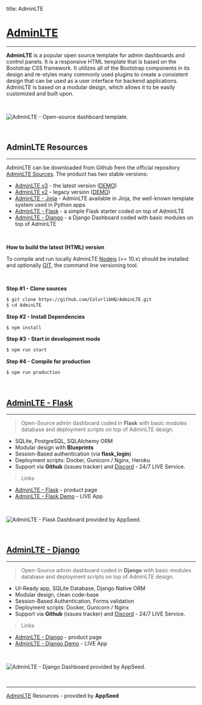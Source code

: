 title: AdminLTE

# [AdminLTE](https://appseed.us/adminlte)
---

**AdminLTE** is a popular open source template for admin dashboards and control panels. It is a responsive HTML template that is based on the Bootstrap CSS framework. It utilizes all of the Bootstrap components in its design and re-styles many commonly used plugins to create a consistent design that can be used as a user interface for backend applications. AdminLTE is based on a modular design, which allows it to be easily customized and built upon.

<br />

![AdminLTE - Open-source dashboard template.](https://raw.githubusercontent.com/app-generator/jinja2-adminlte/master/media/jinja2-adminlte-screen.png)

<br />

## AdminLTE Resources
---

AdminLTE can be downloaded from Github frem the official repository [AdminLTE Sources](https://github.com/ColorlibHQ/AdminLTE). The product has two stable versions:

- [AdminLTE v3](https://github.com/ColorlibHQ/AdminLTE) - the latest version ([DEMO](https://adminlte.io/themes/v3/))
- [AdminLTE v2](https://github.com/ColorlibHQ/AdminLTE/tree/v2) - legacy version ([DEMO](https://adminlte.io/themes/AdminLTE))
- [AdminLTE - Jinja](https://github.com/app-generator/jinja-adminlte) - AdminLTE available in Jinja, the well-known template system used in Python apps
- [AdminLTE - Flask](https://appseed.us/admin-dashboards/flask-dashboard-adminlte) - a simple Flask starter coded on top of AdminLTE
- [AdminLTE - Django](https://appseed.us/admin-dashboards/django-dashboard-adminlte) - a Django Dashboard coded with basic modules on top of AdminLTE

<br />

**How to build the latest (HTML) version**

To compile and run locally AdminLTE [Nodejs](https://nodejs.org/en/) (>= 10.x) should be installed and optionally [GIT](https://git-scm.com/), the command line versioning tool. 

<br />

**Step #1 - Clone sources**

```bash
$ git clone https://github.com/ColorlibHQ/AdminLTE.git
$ cd AdminLTE
```

**Step #2 - Install Dependencies**

```bash
$ npm install 
```

**Step #3 - Start in development mode**

```bash
$ npm run start
```

**Step #4 - Compile for production**

```bash
$ npm run production 
```

<br />

## [AdminLTE - Flask](https://appseed.us/admin-dashboards/flask-dashboard-adminlte)
---

> Open-Source admin dashboard coded in **Flask** with basic modules database and deployment scripts on top of AdminLTE design.

- SQLite, PostgreSQL, SQLAlchemy ORM
- Modular design with **Blueprints**
- Session-Based authentication (via **flask_login**)
- Deployment scripts: Docker, Gunicorn / Nginx, Heroku
- Support via **Github** (issues tracker) and [Discord](https://discord.gg/fZC6hup) - 24/7 LIVE Service.

> Links

- [AdminLTE - Flask](https://appseed.us/admin-dashboards/flask-dashboard-adminlte) - product page
- [AdminLTE - Flask Demo](https://adminlte-flask.appseed-srv1.com/) - LIVE App

<br />

![AdminLTE - Flask Dashboard provided by AppSeed.](https://raw.githubusercontent.com/app-generator/flask-dashboard-adminlte/master/media/flask-dashboard-adminlte-screen-4.png)

<br />

## [AdminLTE - Django](https://appseed.us/admin-dashboards/django-dashboard-adminlte)
---

> Open-Source admin dashboard coded in **Django** with basic modules database and deployment scripts on top of AdminLTE design.

- UI-Ready app, SQLite Database, Django Native ORM
- Modular design, clean code-base
- Session-Based Authentication, Forms validation
- Deployment scripts: Docker, Gunicorn / Nginx
- Support via **Github** (issues tracker) and [Discord](https://discord.gg/fZC6hup) - 24/7 LIVE Service.

> Links

- [AdminLTE - Django](https://appseed.us/admin-dashboards/django-dashboard-adminlte?ref=gh) - product page
- [AdminLTE - Django Demo](https://adminlte-django.appseed-srv1.com/) - LIVE App

<br />

![AdminLTE - Django Dashboard provided by AppSeed.](https://raw.githubusercontent.com/app-generator/django-dashboard-adminlte/master/media/django-dashboard-adminlte-screen.png)

<br />

---
[AdminLTE](https://appseed.us/adminlte) Resources - provided by **AppSeed**
